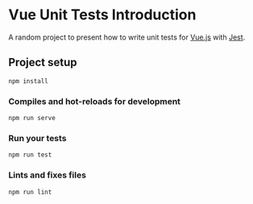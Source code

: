 # Vue Unit Tests Introduction

A random project to present how to write unit tests for [Vue.js](https://vuejs.org/) with [Jest](https://jestjs.io/).

## Project setup

```
npm install
```

### Compiles and hot-reloads for development

```
npm run serve
```

### Run your tests

```
npm run test
```

### Lints and fixes files

```
npm run lint
```
